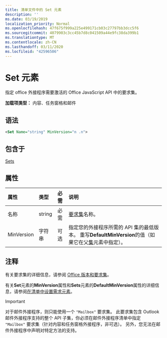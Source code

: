 ```yaml
---
title: 清单文件中的 Set 元素
description: ''
ms.date: 03/19/2019
localization_priority: Normal
ms.openlocfilehash: 47f675f999a225e499171cb03c27797bb3dcc5f6
ms.sourcegitcommit: 4079903c3cc45b7d8c041509a44e9fc38da399b1
ms.translationtype: MT
ms.contentlocale: zh-CN
ms.lasthandoff: 03/11/2020
ms.locfileid: "42596506"
---
```

# <a name="set-element"></a>Set 元素

指定 office 外接程序需要激活的 Office JavaScript API 中的要求集。

**加载项类型：** 内容、任务窗格和邮件

## <a name="syntax"></a>语法

```XML
<Set Name="string" MinVersion="n .n">
```

## <a name="contained-in"></a>包含于

[Sets](sets.md)

## <a name="attributes"></a>属性

|**属性**|**类型**|**必需**|**说明**|
|:-----|:-----|:-----|:-----|
|名称|string|必需|[要求集](../../develop/office-versions-and-requirement-sets.md)名称。|
|MinVersion|字符串|可选|指定您的外接程序所需的 API 集的最低版本。 重写**DefaultMinVersion**的值（如果它在父[集](sets.md)元素中指定）。|

## <a name="remarks"></a>注释

有关要求集的详细信息，请参阅 [Office 版本和要求集](../../develop/office-versions-and-requirement-sets.md)。

有关**Set**元素的**MinVersion**属性和**Sets**元素的**DefaultMinVersion**属性的详细信息，请参阅[在清单中设置需求元素](../../develop/specify-office-hosts-and-api-requirements.md#set-the-requirements-element-in-the-manifest)。

> [!IMPORTANT] 
> 对于邮件外接程序，则只能使用一个 `"Mailbox"` 要求集。 此要求集包含 Outlook 邮件外接程序支持的整个 API 子集，你必须在邮件外接程序清单中指定 `"Mailbox"` 要求集（针对内容和任务窗格外接程序，非可选）。 另外，您无法在邮件外接程序中声明对特定方法的支持。
